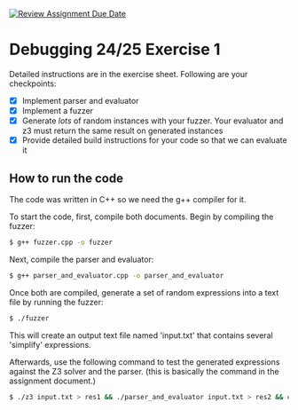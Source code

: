 [![Review Assignment Due Date](https://classroom.github.com/assets/deadline-readme-button-22041afd0340ce965d47ae6ef1cefeee28c7c493a6346c4f15d667ab976d596c.svg)](https://classroom.github.com/a/3MmVbb7f)
# Debugging 24/25 Exercise 1

Detailed instructions are in the exercise sheet. Following are your checkpoints:

- [x] Implement parser and evaluator
- [x] Implement a fuzzer
- [x] Generate *lots* of random instances with your fuzzer. Your evaluator and z3 must return the same result on generated instances
- [x] Provide detailed build instructions for your code so that we can evaluate it

## How to run the code

The code was written in C++ so we need the g++ compiler for it.

To start the code, first, compile both documents. Begin by compiling the fuzzer:

```sh
$ g++ fuzzer.cpp -o fuzzer
```
Next, compile the parser and evaluator:

```sh
$ g++ parser_and_evaluator.cpp -o parser_and_evaluator
```

Once both are compiled, generate a set of random expressions into a text file by running the fuzzer:

```sh
$ ./fuzzer
```

This will create an output text file named 'input.txt' that contains several 'simplify' expressions.

Afterwards, use the following command to test the generated expressions against the Z3 solver and the parser. (this is basically the command in the assignment document.)

```sh
$ ./z3 input.txt > res1 && ./parser_and_evaluator input.txt > res2 && cmp res1 res2; echo $?
```
